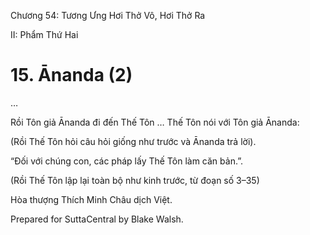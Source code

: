  

Chương 54: Tương Ưng Hơi Thở Vô, Hơi Thở Ra

II: Phẩm Thứ Hai

# 15\. Ānanda (2)

…

Rồi Tôn giả Ānanda đi đến Thế Tôn … Thế Tôn nói với Tôn giả Ānanda:

(Rồi Thế Tôn hỏi câu hỏi giống như trước và Ānanda trả lời).

“Ðối với chúng con, các pháp lấy Thế Tôn làm căn bản.”.

(Rồi Thế Tôn lập lại toàn bộ như kinh trước, từ đoạn số 3–35)

Hòa thượng Thích Minh Châu dịch Việt.

Prepared for SuttaCentral by Blake Walsh.